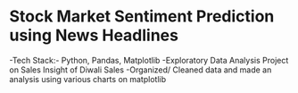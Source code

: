 # Stock Market Sentiment Prediction using News Headlines
-Tech Stack:- Python, Pandas, Matplotlib
-Exploratory Data Analysis Project on Sales Insight of Diwali Sales
-Organized/ Cleaned data and made an analysis using various charts on
matplotlib


